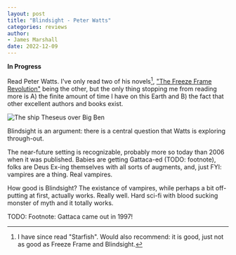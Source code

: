 ```yaml
---
layout: post
title: "Blindsight - Peter Watts"
categories: reviews
author:
- James Marshall
date: 2022-12-09
---
```


__In Progress__

Read Peter Watts.
I've only read two of his novels[^1], ["The Freeze Frame Revolution"](../brief_reviews/the_freeze_frame_revolution.md) being the other, but the only thing stopping me from reading more is A) the finite amount of time I have on this Earth and B) the fact that other excellent authors and books exist.

![The ship Theseus over Big Ben](blindsight_theseus.jpg)

Blindsight is an argument: there is a central question that Watts is exploring through-out.

The near-future setting is recognizable, probably more so today than 2006 when it was published.
Babies are getting Gattaca-ed (TODO: footnote), folks are Deus Ex-ing themselves with all sorts of augments, and, just FYI: vampires are a thing. Real vampires.

How good is Blindsight?
The existance of vampires, while perhaps a bit off-putting at first, actually works.
Really well.
Hard sci-fi with blood sucking monster of myth and it totally works.



TODO: Footnote: Gattaca came out in 1997!

[^1]: I have since read "Starfish". Would also recommend: it is good, just not as good as Freeze Frame and Blindsight.

